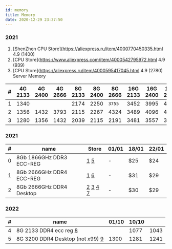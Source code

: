 ```yaml
---
id: memory
title: Memory
date: 2020-12-29 23:37:50
---
```


### 2021

1. [ShenZhen CPU Store](https://aliexpress.ru/item/4000770450335.html 4.9 (1400)
2. [CPU Store](https://www.aliexpress.com/item/4000542795972.html 4.9 (939)
3. [CPU Store](https://aliexpress.ru/item/4000595417045.html 4.9 (2780) Server Memory

| # | 4G 2133 | 4G 2400 | 4G 2666 | 8G 2133 | 8G 2400 | 8G 2666 | 16G 2133 | 16G 2400 | 16G 2666 | 32G 2133 | 32G 2400 | 32G 2666 | 8G 3200 | 16G 3200 |
| --- | --- | --- | --- | --- | --- | --- | --- | --- | --- | --- | --- | --- | --- | --- |
| 1 | 1340 |  |  | 2174 | 2250 | `3755` | 3452 | 3995 | 4894 |  | 7549 |
| 2 | 1356 | 1432 | 3793 | 2115 | 2267 | 4324 | 3489 | 4096 | 4931 | 7275 | 7578 | 9559 |
| 3 | 1280 | 1356 | 1432 | 2039 | 2115 | 2191 | 3481 | 3557 | 3663 | 7047 | 7275 | 7578 | 2267 | 3784 |

### 2021

| # | name | Store | 01/01 | 18/01 | 22/01 |
| --- | --- | --- | --- | --- | --- |
| 0 | 8Gb 1866GHz DDR3 ECC-REG | [1](https://aliexpress.ru/item/32858884585.html 'AliExpress - Yao Yue Store') [5](https://www.aliexpress.com/item/32831327978.html 'AliExpress - adkg816 Store') | - | $25 | $24 |
| 1 | 8Gb 2666GHz DDR4 ECC-REG | [1](https://aliexpress.ru/item/33009776003.html 'AliExpress - Yao Yue Store') [6](https://www.aliexpress.com/item/4000595417045.html 'AliExpress - CPU Store') | - | $31 | $29 |
| 2 | 8Gb 2666GHz DDR4 Desktop | [2](https://www.aliexpress.com/item/1005001627188360.html 'AliExpress - RASALAS - RA Store') [3](https://www.aliexpress.com/item/32963414963.html 'AliExpress - TANBASSH - TANBASSH Official Store') [4](https://aliexpress.ru/item/4000796954250.html 'AliExpress - Kingston - YONGXINSHENG YongXinSheng Store') [7](https://aliexpress.ru/item/4001056861459.html 'AliExpress - ANKOWALL - YksMemory Store') | - | $30 | $29 |

### 2022

| # | name | 01/10 | 10/10 |  |
| --- | --- | --- | --- | --- |
| 4 | 8G 2133 DDR4 ecc reg [8](https://aliexpress.ru/item/33002249520.html 'RE Store') |  | 1077 | 1043 |
| 5 | 8G 3200 DDR4 Desktop (not x99) [9](https://aliexpress.ru/item/1005004564683502.html 'BillionR Store') | 1300 | 1281 | 1241 |
